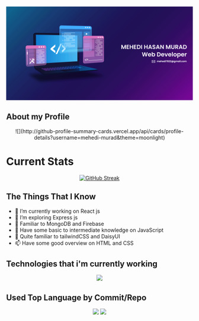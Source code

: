 

![The San Juan Mountains are beautiful!](https://raw.githubusercontent.com/mehedi-murad/mehedi-murad/main/Asset/github.png "Github Cover")

<!-- ### Hi there 👋 -->

## About my Profile
<div align="center">
![](http://github-profile-summary-cards.vercel.app/api/cards/profile-details?username=mehedi-murad&theme=moonlight)
</div>

# Current Stats

<p align="center">
  <a href="https://git.io/streak-stats"><img src="https://github-readme-streak-stats.herokuapp.com?user=mehedi-murad&theme=shades-of-purple&hide_border=true" alt="GitHub Streak" /></a>
</p>


## The Things That I Know

- 🔭 I’m currently working on React js
- 🌱 I’m exploring Express js
- 👯 Familiar to MongoDB and Firebase
- 🤔 Have some basic to intermediate knowledge on JavaScript
- 💬 Quite familiar to tailwindCSS and DaisyUI
- 📫 Have some good overview on HTML and CSS

## Technologies that i'm currently working

<p align="center">
  <a href="https://skillicons.dev">
    <img src="https://skillicons.dev/icons?i=css,figma,firebase,git,github,html,js,materialui,react,tailwind,vercel,vscode,mongodb,express&perline=5" />
  </a>
</p>


## Used Top Language by Commit/Repo
<div align="center">

![](http://github-profile-summary-cards.vercel.app/api/cards/repos-per-language?username=mehedi-murad&theme=moonlight) ![](http://github-profile-summary-cards.vercel.app/api/cards/most-commit-language?username=mehedi-murad&theme=moonlight)


</div>












<!--
**mehedi-murad/mehedi-murad** is a ✨ _special_ ✨ repository because its `README.md` (this file) appears on your GitHub profile.

###The Things That I Know

- 🔭 I’m currently working on React js
- 🌱 I’m exploring Express js
- 👯 Familiar to MongoDB and Firebase
- 🤔 Have some basic to intermediate knowledge on JavaScript
- 💬 Quite familiar to tailwindCSS and DaisyUI
- 📫 Have some good overview on HTML and CSS

-->

